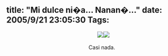 title: "Mi dulce ni�a... Nanan�..."
date: 2005/9/21 23:05:30
Tags: 
---
<p align="center"> <img mce_real_src="http://damog.nipl.net/images/ana1.jpg" src="http://damog.nipl.net/images/ana1.jpg" border="0" hspace="0" vspace="0"/><img mce_real_src="http://damog.nipl.net/images/ana2.jpg" src="http://damog.nipl.net/images/ana2.jpg" border="0" hspace="0" vspace="0"/></p>
<p align="center">Casi nada. </p>
<br/><br/>
